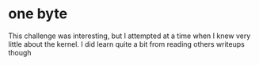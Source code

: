 # one byte
This challenge was interesting, but I attempted at a time when I knew very little about the kernel. I did learn quite a bit from reading others writeups though
